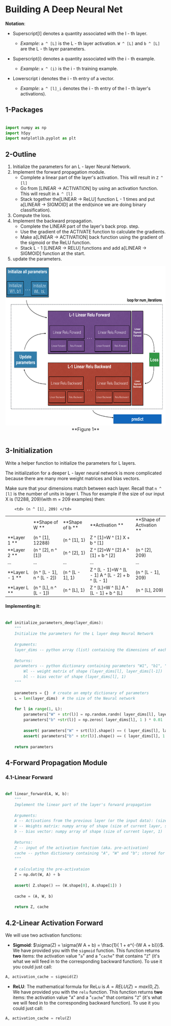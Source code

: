 # Building A Deep Neural Net

**Notation**:
- Superscript[l] denotes a quantity associated with the l - th layer.
    - _Example_: `a ^ [L]` is the L - th layer activation. `W ^ [L]` and `b ^ [L]` are the L - th layer parameters.


- Superscript(i) denotes a quantity associated with the i - th example.
    - _Example_: `x ^ (i)` is the i - th training example.


- Lowerscript i denotes the i - th entry of a vector.
    - _Example_: `a ^ [l]_i` denotes the i - th entry of the l - th layer's activations).


## 1-Packages ##

```py

import numpy as np
import h5py
import matplotlib.pyplot as plt

```

## 2-Outline ##

1. Initialize the parameters for an L - layer Neural Network.
2. Implement the forward propagation module.
    - Complete a linear part of the layer's activation. This will result in ` Z ^ [l] `
    - Go from [LINEAR -> ACTIVATION] by using an activation function. This will result in ` A ^ [l] `
    - Stack together the[LINEAR -> ReLU] function L - 1 times and put a[LINEAR -> SIGMOID] at the end(since we are doing binary classification).
3. Compute the loss.
4. Implement the backward propagation.
    - Complete the LINEAR part of the layer's back prop. step.
    - Use the gradient of the ACTIVATE function to calculate the gradients.
    - Make a[LINEAR -> ACTIVATION] back function using the gradient of the sigmoid or the ReLU function.
    - Stack L - 1 [LINEAR -> RELU] functions and add a[LINEAR -> SIGMOID] function at the start.
5. update the parameters.


<img src="final outline.png" style="width:800px;height:500px;">
<caption> <center> **Figure 1**</center> </caption> <br>


## 3-Initialization ##

Write a helper function to initialize the parameters for L layers.

The initialization for a deeper L - layer neural network is more complicated because there are many more weight matrices and bias vectors.

Make sure that your dimensions match between each layer. Recall that ` n ^ [l] ` is the number of units in layer l. Thus for example if the size of our input X is (12288, 209)(with m = 209 examples) then:

<table style="width:100%">

   <tr>
        <td> </td>
        <td> **Shape of W ** </td>
        <td> **Shape of b ** </td>
        <td> **Activation ** </td>
        <td> **Shape of Activation ** </td>
   </tr>

   <tr>
        <td> **Layer 1 ** </td>
        <td> (n ^ [1], 12288) </td >
        <td> (n ^ [1], 1) </td>
        <td> Z ^ [1]=W ^ [1]  X + b ^ [1] </td>

        <td> (n ^ [1], 209) </td>
   </tr>

   <tr>
        <td> **Layer 2 ** </td >
        <td> (n ^ [2], n ^ [1]) </td>
        <td> (n ^ [2], 1) </td>
        <td> Z ^ [2]=W ^ [2] A ^ [1] + b ^ [2] </td>
        <td> (n ^ [2], 209) </td>
   </tr>

   <tr>
        <td> ... </td>
        <td> ... </td>
        <td> ... </td>
        <td> ... </td>
        <td> ... </td>
   <tr/>

   <tr>
        <td> **Layer L - 1 ** </td>
        <td> (n ^ [L - 1], n ^ [L - 2]) </td>
        <td> (n ^ [L - 1], 1) </td>
        <td> Z ^ [L - 1]=W ^ [L - 1] A ^ [L - 2] + b ^ [L - 1] </td>
        <td> (n ^ [L - 1], 209) </td>
    </tr>


   <tr>
        <td> **Layer L ** </td>
        <td> (n ^ [L], n ^ [L - 1]) </td>
        <td> (n ^ [L], 1) </td>
        <td> Z ^ [L]=W ^ [L] A ^ [L - 1] + b ^ [L] </td>
        <td> (n ^ [L], 209) </td>
   </tr>


</table>


#### Implementing it:

```py

def initialize_parameters_deep(layer_dims):
    """
    Initialize the parameters for the L layer deep Neural Network

    Arguments:
    layer_dims -- python array (list) containing the dimensions of each layer in our network

    Returns:
    parameters -- python dictionary containing parameters "W1", "b1", "W2", ... "WL", "bL"
        Wl -- weight matrix of shape (layer_dims[l], layer_dims[l-1])
        bl -- bias vector of shape (layer_dims[l], 1)
    """

    parameters = {}  # create an empty dictionary of parameters
    L = len(layer_dims)  # the size of the Neural network

    for l in range(1, L):
        parameters["W" + str(l)] = np.random.randn( layer_dims[l], layer_dims[l-1] ) * 0.01
        parameters["b" +str(l)] = np.zeros( layer_dims[l], 1 ) * 0.01

        assert( parameters["W" + srt(l)].shape() == ( layer_dims[l], layer_dims[l-1] ) )
        assert( parameters["b" + str(l)].shape() == ( layer_dims[l], 1 ) )

    return parameters

```

## 4-Forward Propagation Module ##

### 4.1-Linear Forward ###

```py

def linear_forward(A, W, b):
    """
    Implement the linear part of the layer's forward propagation

    Arguments:
    A -- Activations from the previous layer (or the input data): (size of previous layer, number of examples)
    W -- Weights matrix: numpy array of shape (size of current layer, size of previous layer)
    b -- bias vector: numpy array of shape (size of current layer, 1)

    Returns:
    Z -- input of the activation function (aka. pre-activation)
    cache -- python dictionary containing "A", "W" and "b"; stored for computing backward pass effectively.  
    """

    # calculating the pre-activataion
    Z = np.dot(W, A) + b

    assert( Z.shape() == (W.shape[0], A.shape[1]) )

    cache = (A, W, b)

    return Z, cache

```

## 4.2-Linear Activation Forward ##

We will use two activation functions:

- **Sigmoid**: $\sigma(Z) = \sigma(W A + b) = \frac{1}{ 1 + e^{-(W A + b)}}$. We have provided you with the `sigmoid` function. This function returns **two** items: the activation value "`a`" and a "`cache`" that contains "`Z`" (it's what we will feed in to the corresponding backward function). To use it you could just call: 
``` python
A, activation_cache = sigmoid(Z)
```

- **ReLU**: The mathematical formula for ReLu is $A = RELU(Z) = max(0, Z)$. We have provided you with the `relu` function. This function returns **two** items: the activation value "`A`" and a "`cache`" that contains "`Z`" (it's what we will feed in to the corresponding backward function). To use it you could just call:
``` python
A, activation_cache = relu(Z)
```
